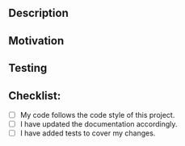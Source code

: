 <!--- Thank you for contributing to xtxf! -->

## Description

<!--- Describe your changes -->

## Motivation

<!--- Why is this change required? What problem does it solve? -->
<!--- If it fixes an open issue, insert the link to an issue here. -->

## Testing

<!--- Describe how you tested your changes. -->

## Checklist:

<!--- Go over all the following points and put an `x` in all the boxes that apply. -->

- [ ] My code follows the code style of this project.
- [ ] I have updated the documentation accordingly.
- [ ] I have added tests to cover my changes.
